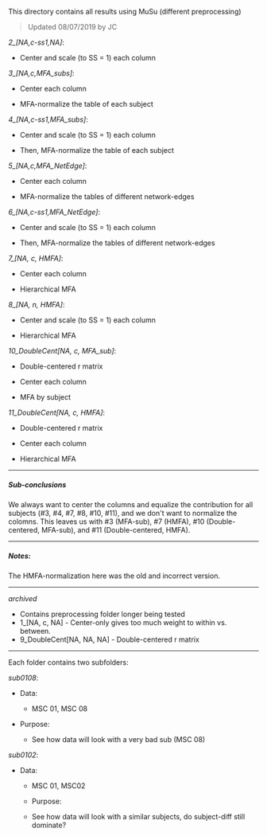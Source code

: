 This directory contains all results using MuSu (different preprocessing)

> Updated 08/07/2019 by JC

*2_[NA,c-ss1,NA]*:

+ Center and scale (to SS = 1) each column

*3_[NA,c,MFA_subs]*:

+ Center each column

+ MFA-normalize the table of each subject

*4_[NA,c-ss1,MFA_subs]*:

+ Center and scale (to SS = 1) each column

+ Then, MFA-normalize the table of each subject

*5_[NA,c,MFA_NetEdge]*:

+ Center each column

+ MFA-normalize the tables of different network-edges

*6_[NA,c-ss1,MFA_NetEdge]*:

+ Center and scale (to SS = 1) each column

+ Then, MFA-normalize the tables of different network-edges

*7_[NA, c, HMFA]*:

+ Center each column

+ Hierarchical MFA

*8_[NA, n, HMFA]*:

+ Center and scale (to SS = 1) each column

+ Hierarchical MFA

*10_DoubleCent[NA, c, MFA_sub]*:

+ Double-centered r matrix

+ Center each column

+ MFA by subject

*11_DoubleCent[NA, c, HMFA]*:

+ Double-centered r matrix

+ Center each column

+ Hierarchical MFA

---
##### Sub-conclusions

We always want to center the columns and equalize the contribution for all subjects (#3, #4, #7, #8, #10, #11), and we don't want to normalize the colomns. This leaves us with #3 (MFA-sub), #7 (HMFA), #10 (Double-centered, MFA-sub), and #11 (Double-centered, HMFA).

---

##### Notes:

The HMFA-normalization here was the old and incorrect version.

---

*archived*

+ Contains preprocessing folder longer being tested
+ 1_[NA, c, NA] - Center-only gives too much weight to within vs. between.
+ 9_DoubleCent[NA, NA, NA] - Double-centered r matrix



---
Each folder contains two subfolders:

*sub0108*:

+ Data: 
  
  + MSC 01, MSC 08

 + Purpose: 
   
   + See how data will look with a very bad sub (MSC 08)

*sub0102*:

+ Data: 
   
  + MSC 01, MSC02
   
   + Purpose: 
   
   + See how data will look with a similar subjects, do subject-diff still dominate? 
